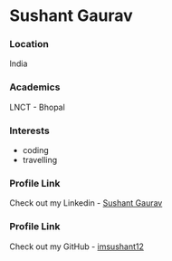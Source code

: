 # Sushant Gaurav
### Location
India
### Academics
LNCT - Bhopal
### Interests
- coding
- travelling
### Profile Link
Check out my Linkedin - [Sushant Gaurav](https://www.linkedin.com/in/sushant-gaurav)
### Profile Link
Check out my GitHub - [imsushant12](https://github.com/imsushant12)
